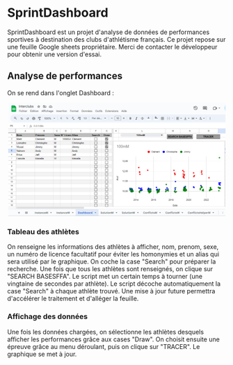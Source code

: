 # SprintDashboard

SprintDashboard est un projet d'analyse de données de performances sportives à destination des clubs d'athlétisme français. Ce projet repose sur une feuille Google sheets propriétaire. Merci de contacter le développeur pour obtenir une version d'essai.


## Analyse de performances

On se rend dans l'onglet Dashboard :

<div align="center">
<p float="center">
  <img src="resources/dashboard.png" width="500" />
</p>
</div>

### Tableau des athlètes

On renseigne les informations des athlètes à afficher, nom, prenom, sexe, un numéro de licence facultatif pour éviter les homonymies et un alias qui sera utilisé par le graphique. On coche la case "Search" pour préparer la recherche. Une fois que tous les athlètes sont renseignés, on clique sur "SEARCH BASESFFA". Le script met un certain temps à tourner (une vingtaine de secondes par athlète). Le script décoche automatiquement la case "Search" à chaque athlète trouvé. Une mise à jour future permettra d'accélérer le traitement et d'alléger la feuille.

### Affichage des données

Une fois les données chargées, on sélectionne les athlètes desquels afficher les performances grâce aux cases "Draw". On choisit ensuite une épreuve grâce au menu déroulant, puis on clique sur "TRACER". Le graphique se met à jour.
